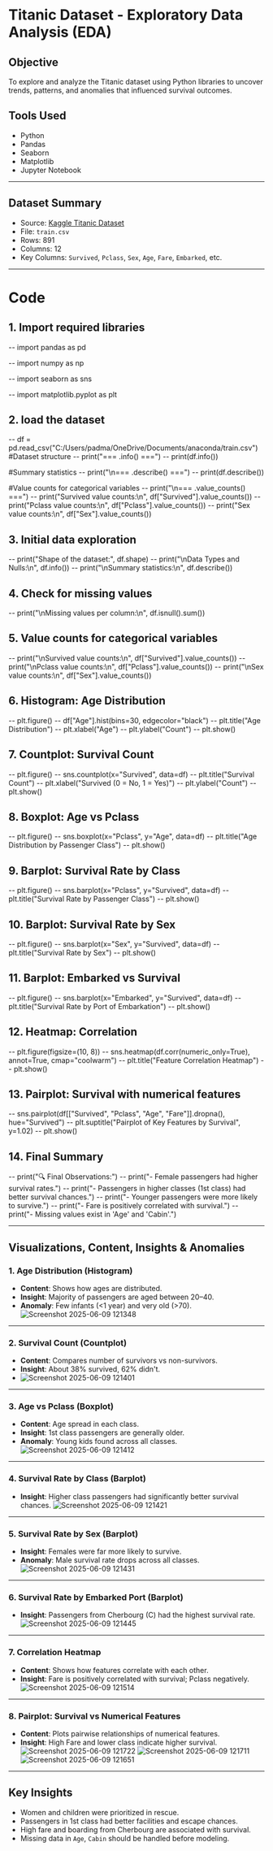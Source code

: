 # Titanic Dataset - Exploratory Data Analysis (EDA)

## Objective
To explore and analyze the Titanic dataset using Python libraries to uncover trends, patterns, and anomalies that influenced survival outcomes.

## Tools Used
- Python
- Pandas
- Seaborn
- Matplotlib
- Jupyter Notebook

---

##  Dataset Summary

- Source: [Kaggle Titanic Dataset](https://www.kaggle.com/c/titanic/data)
- File: `train.csv`
- Rows: 891
- Columns: 12
- Key Columns: `Survived`, `Pclass`, `Sex`, `Age`, `Fare`, `Embarked`, etc.

---
#  Code
## 1. Import required libraries
-- import pandas as pd

-- import numpy as np

-- import seaborn as sns

-- import matplotlib.pyplot as plt
## 2. load the dataset
-- df = pd.read_csv("C:/Users/padma/OneDrive/Documents/anaconda/train.csv")
#Dataset structure
-- print("=== .info() ===")
-- print(df.info())

#Summary statistics
-- print("\n=== .describe() ===")
-- print(df.describe())

#Value counts for categorical variables
-- print("\n=== .value_counts() ===")
-- print("Survived value counts:\n", df["Survived"].value_counts())
-- print("Pclass value counts:\n", df["Pclass"].value_counts())
-- print("Sex value counts:\n", df["Sex"].value_counts())

## 3. Initial data exploration
-- print("Shape of the dataset:", df.shape)
-- print("\nData Types and Nulls:\n", df.info())
-- print("\nSummary statistics:\n", df.describe())

## 4. Check for missing values
-- print("\nMissing values per column:\n", df.isnull().sum())

## 5. Value counts for categorical variables
-- print("\nSurvived value counts:\n", df["Survived"].value_counts())
-- print("\nPclass value counts:\n", df["Pclass"].value_counts())
-- print("\nSex value counts:\n", df["Sex"].value_counts())

## 6. Histogram: Age Distribution
-- plt.figure()
-- df["Age"].hist(bins=30, edgecolor="black")
-- plt.title("Age Distribution")
-- plt.xlabel("Age")
-- plt.ylabel("Count")
-- plt.show()

## 7. Countplot: Survival Count
-- plt.figure()
-- sns.countplot(x="Survived", data=df)
-- plt.title("Survival Count")
-- plt.xlabel("Survived (0 = No, 1 = Yes)")
-- plt.ylabel("Count")
-- plt.show()

## 8. Boxplot: Age vs Pclass
-- plt.figure()
-- sns.boxplot(x="Pclass", y="Age", data=df)
-- plt.title("Age Distribution by Passenger Class")
-- plt.show()

## 9. Barplot: Survival Rate by Class
-- plt.figure()
-- sns.barplot(x="Pclass", y="Survived", data=df)
-- plt.title("Survival Rate by Passenger Class")
-- plt.show()


## 10. Barplot: Survival Rate by Sex
-- plt.figure()
-- sns.barplot(x="Sex", y="Survived", data=df)
-- plt.title("Survival Rate by Sex")
-- plt.show()

## 11. Barplot: Embarked vs Survival
-- plt.figure()
-- sns.barplot(x="Embarked", y="Survived", data=df)
-- plt.title("Survival Rate by Port of Embarkation")
-- plt.show()

## 12. Heatmap: Correlation
-- plt.figure(figsize=(10, 8))
-- sns.heatmap(df.corr(numeric_only=True), annot=True, cmap="coolwarm")
-- plt.title("Feature Correlation Heatmap")
-- plt.show()

## 13. Pairplot: Survival with numerical features
-- sns.pairplot(df[["Survived", "Pclass", "Age", "Fare"]].dropna(), hue="Survived")
-- plt.suptitle("Pairplot of Key Features by Survival", y=1.02)
-- plt.show()

## 14. Final Summary
-- print("🔍 Final Observations:")
-- print("- Female passengers had higher survival rates.")
-- print("- Passengers in higher classes (1st class) had better survival chances.")
-- print("- Younger passengers were more likely to survive.")
-- print("- Fare is positively correlated with survival.")
-- print("- Missing values exist in 'Age' and 'Cabin'.")


---

##  Visualizations, Content, Insights & Anomalies

### 1. Age Distribution (Histogram)
- **Content**: Shows how ages are distributed.
- **Insight**: Majority of passengers are aged between 20–40.
- **Anomaly**: Few infants (<1 year) and very old (>70).
![Screenshot 2025-06-09 121348](https://github.com/user-attachments/assets/b60e7c98-02f4-41f8-acd3-9e7aebaeb9f8)


---

### 2. Survival Count (Countplot)
- **Content**: Compares number of survivors vs non-survivors.
- **Insight**: About 38% survived, 62% didn't.
- ![Screenshot 2025-06-09 121401](https://github.com/user-attachments/assets/68395c97-029f-4150-a9c0-430511bf7a01)


---

### 3. Age vs Pclass (Boxplot)
- **Content**: Age spread in each class.
- **Insight**: 1st class passengers are generally older.
- **Anomaly**: Young kids found across all classes.
![Screenshot 2025-06-09 121412](https://github.com/user-attachments/assets/94a2248e-2a2e-4e3a-a98a-01eef10b8d5d)

---

### 4. Survival Rate by Class (Barplot)
- **Insight**: Higher class passengers had significantly better survival chances.
![Screenshot 2025-06-09 121421](https://github.com/user-attachments/assets/70f768f0-65a0-4f7b-b5bc-95f19390c210)


---

### 5. Survival Rate by Sex (Barplot)
- **Insight**: Females were far more likely to survive.
- **Anomaly**: Male survival rate drops across all classes.
![Screenshot 2025-06-09 121431](https://github.com/user-attachments/assets/05ea224f-1f34-4dcf-81fb-d1487eaa6a68)

---

### 6. Survival Rate by Embarked Port (Barplot)
- **Insight**: Passengers from Cherbourg (C) had the highest survival rate.
![Screenshot 2025-06-09 121445](https://github.com/user-attachments/assets/c7b383af-7e51-4460-8c06-9dba3889bbf4)

---

### 7. Correlation Heatmap
- **Content**: Shows how features correlate with each other.
- **Insight**: Fare is positively correlated with survival; Pclass negatively.
![Screenshot 2025-06-09 121514](https://github.com/user-attachments/assets/b4ed0b39-9487-4476-b9cf-32f700e0c59d)

---

### 8. Pairplot: Survival vs Numerical Features
- **Content**: Plots pairwise relationships of numerical features.
- **Insight**: High Fare and lower class indicate higher survival.
![Screenshot 2025-06-09 121722](https://github.com/user-attachments/assets/d1105585-8e2d-4165-baf6-ff8240a50682)
![Screenshot 2025-06-09 121711](https://github.com/user-attachments/assets/d9fa803f-238d-4064-9581-e55edf831757)
![Screenshot 2025-06-09 121651](https://github.com/user-attachments/assets/b2e57732-1d64-43ef-80bf-39333b4ec03c)

---

## Key Insights
- Women and children were prioritized in rescue.
- Passengers in 1st class had better facilities and escape chances.
- High fare and boarding from Cherbourg are associated with survival.
- Missing data in `Age`, `Cabin` should be handled before modeling.



